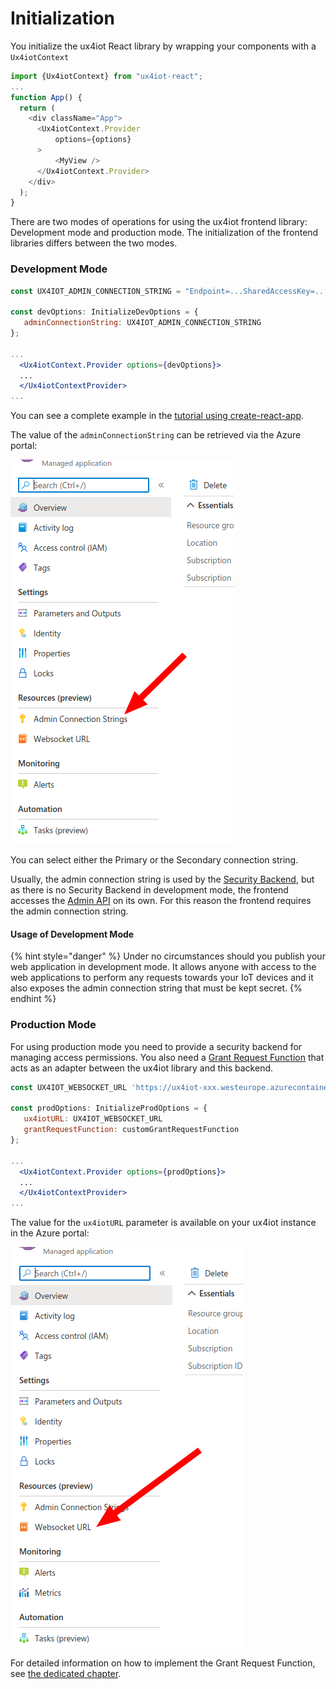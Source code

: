 # Initialization

You initialize the ux4iot React library by wrapping your components with a `Ux4iotContext`

```javascript
import {Ux4iotContext} from "ux4iot-react";
...
function App() {
  return (
    <div className="App">
      <Ux4iotContext.Provider 
          options={options}
      >
          <MyView />
      </Ux4iotContext.Provider>
    </div>
  );
}
```

There are two modes of operations for using the ux4iot frontend library: Development mode and production mode. The initialization of the frontend libraries differs between the two modes.

### Development Mode

```jsx
const UX4IOT_ADMIN_CONNECTION_STRING = "Endpoint=...SharedAccessKey=...";

const devOptions: InitializeDevOptions = {
   adminConnectionString: UX4IOT_ADMIN_CONNECTION_STRING 
};

...
  <Ux4iotContext.Provider options={devOptions}>
  ...
  </Ux4iotContextProvider>
...
```

You can see a complete example in the [tutorial using create-react-app](tutorial-using-create-react-app.md).

The value of the `adminConnectionString` can be retrieved via the Azure portal:

![](../.gitbook/assets/image%20%287%29.png)

You can select either the Primary or the Secondary connection string.

Usually, the admin connection string is used by the [Security Backend](../implementing-your-custom-security-backend/introduction.md), but as there is no Security Backend in development mode, the frontend accesses the [Admin API](../implementing-your-custom-security-backend/admin-rest-api.md) on its own. For this reason the frontend requires the admin connection string.

#### Usage of Development Mode

{% hint style="danger" %}
Under no circumstances should you publish your web application in development mode. It allows anyone with access to the web applications to perform any requests towards your IoT devices and it also exposes the admin connection string that must be kept secret.
{% endhint %}

### Production Mode

For using production mode you need to provide a security backend for managing access permissions. You also need a [Grant Request Function](implementing-the-grantrequestforwarder-function.md) that acts as an adapter between the ux4iot library and this backend.

```jsx
const UX4IOT_WEBSOCKET_URL 'https://ux4iot-xxx.westeurope.azurecontainer.io';

const prodOptions: InitializeProdOptions = {
   ux4iotURL: UX4IOT_WEBSOCKET_URL
   grantRequestFunction: customGrantRequestFunction
};

...
  <Ux4iotContext.Provider options={prodOptions}>
  ...
  </Ux4iotContextProvider>
...
```

The value for the `ux4iotURL` parameter is available on your ux4iot instance in the Azure portal:

![](../.gitbook/assets/image%20%288%29.png)

For detailed information on how to implement the Grant Request Function, see [the dedicated chapter](implementing-the-grantrequestforwarder-function.md).

